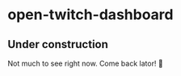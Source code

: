 # open-twitch-dashboard
## Under construction
Not much to see right now. Come back lator! :crocodile: